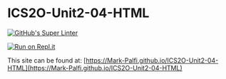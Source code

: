 # ICS2O-Unit2-04-HTML

[![GitHub's Super Linter](https://github.com/Mark-Palfi/ICS2O-Unit2-04-HTML/workflows/GitHub's%20Super%20Linter/badge.svg)](https://github.com/Mark-Palfi/ICS2O-Unit2-04-HTML/actions)

[![Run on Repl.it](https://repl.it/badge/github/Mark-Palfi/ICS2O-Unit2-04-HTML)](https://repl.it/github/Mark-Palfi/ICS2O-Unit2-04-HTML)

This site can be found at: [https://Mark-Palfi.github.io/ICS2O-Unit2-04-HTML](https://Mark-Palfi.github.io/ICS2O-Unit2-04-HTML)

